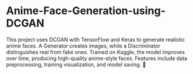# Anime-Face-Generation-using-DCGAN
This project uses DCGAN with TensorFlow and Keras to generate realistic anime faces. A Generator creates images, while a Discriminator distinguishes real from fake ones. Trained on Kaggle, the model improves over time, producing high-quality anime-style faces. Features include data preprocessing, training visualization, and model saving. 🚀
